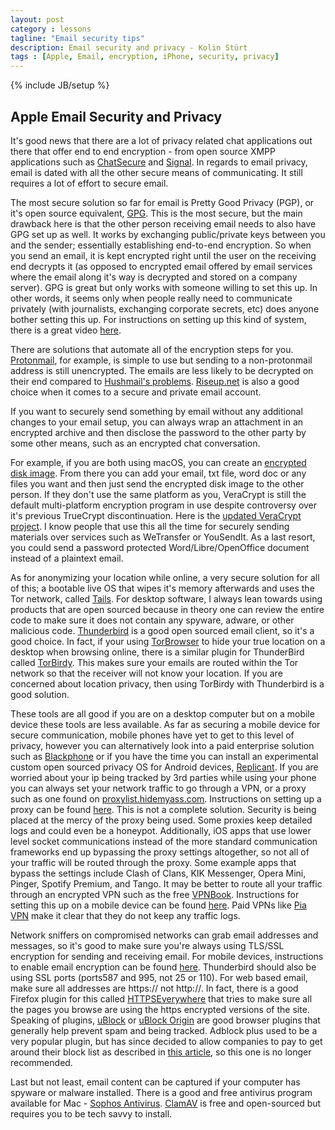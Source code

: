 ```yaml
---
layout: post
category : lessons
tagline: "Email security tips"
description: Email security and privacy - Kolin Stürt
tags : [Apple, Email, encryption, iPhone, security, privacy]
---
```

{% include JB/setup %}

## Apple Email Security and Privacy

It's good news that there are a lot of privacy related chat applications out there that offer end to end encryption - from open source XMPP applications such as [ChatSecure](https://chatsecure.org) and [Signal](https://signal.org/). In regards to email privacy, email is dated with all the other secure means of communicating. It still requires a lot of effort to secure email.

The most secure solution so far for email is Pretty Good Privacy (PGP), or it's open source equivalent, [GPG](https://gpgtools.org/). This is the most secure, but the main drawback here is that the other person receiving email needs to also have GPG set up as well. It works by exchanging public/private keys between you and the sender; essentially establishing end-to-end encryption. So when you send an email, it is kept encrypted right until the user on the receiving end decrypts it (as opposed to encrypted email offered by email services where the email along it's way is decrypted and stored on a company server). GPG is great but only works with someone willing to set this up. In other words, it seems only when people really need to communicate privately (with journalists, exchanging corporate secrets, etc) does anyone bother setting this up. For instructions on setting up this kind of system, there is a great video [here](https://www.youtube.com/watch?v=LkRbAFxOu6o).

There are solutions that automate all of the encryption steps for you. [Protonmail](https://protonmail.com/), for example, is simple to use but sending to a non-protonmail address is still unencrypted. The emails are less likely to be decrypted on their end compared to [Hushmail's problems](http://www.wired.com/2007/11/encrypted-e-mai/). [Riseup.net](https://riseup.net) is also a good choice when it comes to a secure and private email account.

If you want to securely send something by email without any additional changes to your email setup, you can always wrap an attachment in an encrypted archive and then disclose the password to the other party by some other means, such as an encrypted chat conversation.

For example, if you are both using macOS, you can create an [encrypted disk image](https://support.apple.com/en-ca/guide/disk-utility/dskutl11888/mac). From there you can add your email, txt file, word doc or any files you want and then just send the encrypted disk image to the other person. If they don't use the same platform as you, VeraCrypt is still the default multi-platform encryption program in use despite controversy over it's previous TrueCrypt discontinuation. Here is the [updated VeraCrypt project](https://www.veracrypt.fr/en/Home.html). I know people that use this all the time for securely sending materials over services such as WeTransfer or YouSendIt. As a last resort, you could send a password protected Word/Libre/OpenOffice document instead of a plaintext email.

As for anonymizing your location while online, a very secure solution for all of this; a bootable live OS that wipes it's memory afterwards and uses the Tor network, called [Tails](https://tails.boum.org/). For desktop software, I always lean towards using products that are open sourced because in theory one can review the entire code to make sure it does not contain any spyware, adware, or other malicious code. [Thunderbird](https://www.mozilla.org/en-US/thunderbird/) is a good open sourced email client, so it's a good choice. In fact, if your using [TorBrowser](https://www.torproject.org/projects/torbrowser.html) to hide your true location on a desktop when browsing online, there is a similar plugin for ThunderBird called [TorBirdy](https://addons.mozilla.org/En-us/thunderbird/addon/torbirdy/). This makes sure your emails are routed within the Tor network so that the receiver will not know your location. If you are concerned about location privacy, then using TorBirdy with Thunderbird is a good solution.

These tools are all good if you are on a desktop computer but on a mobile device these tools are less available. As far as securing a mobile device for secure communication, mobile phones have yet to get to this level of privacy, however you can alternatively look into a paid enterprise solution such as [Blackphone](https://www.silentcircle.com/products-and-solutions/blackphone2/) or if you have the time you can install an experimental custom open sourced privacy OS for Android devices, [Replicant](http://www.replicant.us/). If you are worried about your ip being tracked by 3rd parties while using your phone you can always set your network traffic to go through a VPN, or a proxy such as one found on [proxylist.hidemyass.com](http://proxylist.hidemyass.com). Instructions on setting up a proxy can be found [here](http://www.amsys.co.uk/2012/blog/how-to-setup-proxy-servers-in-ios/). This is not a complete solution. Security is being placed at the mercy of the proxy being used. Some proxies keep detailed logs and could even be a honeypot. Additionally, iOS apps that use lower level socket communications instead of the more standard communication frameworks end up bypassing the proxy settings altogether, so not all of your traffic will be routed through the proxy. Some example apps that bypass the settings include Clash of Clans, KIK Messenger, Opera Mini, Pinger, Spotify Premium, and Tango. It may be better to route all your traffic through an encrypted VPN such as the free [VPNBook](https://www.vpnbook.com/). Instructions for setting this up on a mobile device can be found [here](https://www.vpnbook.com/howto/setup-openvpn-on-ipad). Paid VPNs like [Pia VPN](https://www.privateinternetaccess.com/) make it clear that they do not keep any traffic logs.

Network sniffers on compromised networks can grab email addresses and messages, so it's good to make sure you're always using TLS/SSL encryption for sending and receiving email. For mobile devices, instructions to enable email encryption can be found [here](https://support.godaddy.com/help/article/4888/enabling-email-with-ssl-on-your-iphone). Thunderbird should also be using SSL ports (ports587 and 995, not 25 or 110). For web based email, make sure all addresses are https:// not http://. In fact, there is a good Firefox plugin for this called [HTTPSEverywhere](https://www.eff.org/Https-everywhere) that tries to make sure all the pages you browse are using the https encrypted versions of the site. Speaking of plugins, [uBlock](https://www.ublock.org/) or [uBlock Origin](https://github.com/gorhill/uBlock) are good browser plugins that generally help prevent spam and being tracked. Adblock plus used to be a very popular plugin, but has since decided to allow companies to pay to get around their block list as described in [this article](https://www.businessinsider.com/google-microsoft-amazon-taboola-pay-adblock-plus-to-stop-blocking-their-ads-2015-2), so this one is no longer recommended.

Last but not least, email content can be captured if your computer has spyware or malware installed. There is a good and free antivirus program available for Mac - [Sophos Antivirus](https://www.sophos.com/en-us/products/free-tools/sophos-antivirus-for-mac-home-edition.aspx). [ClamAV](https://www.clamav.net/) is free and open-sourced but requires you to be tech savvy to install.
